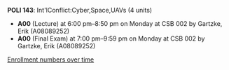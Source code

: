 **POLI 143**: Int'lConflict:Cyber,Space,UAVs (4 units)

- **A00** (Lecture) at 6:00 pm–8:50 pm on Monday at CSB 002 by Gartzke, Erik (A08089252)
- **A00** (Final Exam) at 7:00 pm–9:59 pm on Monday at CSB 002 by Gartzke, Erik (A08089252)

[Enrollment numbers over time](./POLI143.tsv)
